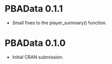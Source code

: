 # PBAData 0.1.1

* Small fixes to the player_summary() function.

# PBAData 0.1.0

* Initial CRAN submission.
